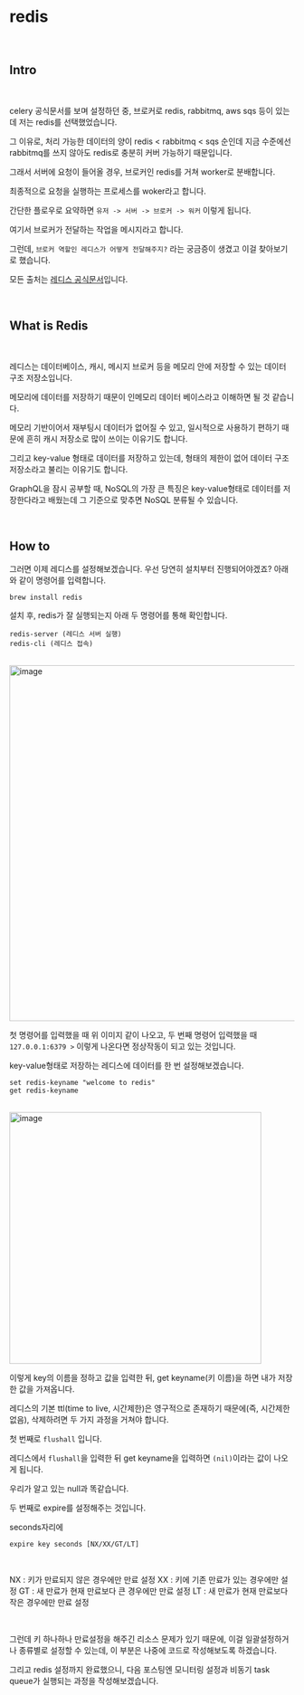 # redis

<br>

## Intro

<br>

celery 공식문서를 보며 설정하던 중, 브로커로 redis, rabbitmq, aws sqs 등이 있는데 저는 redis를 선택했었습니다.

그 이유로, 처리 가능한 데이터의 양이 redis < rabbitmq < sqs 순인데 지금 수준에선 rabbitmq를 쓰지 않아도 redis로 충분히 커버 가능하기 때문입니다.

그래서 서버에 요청이 들어올 경우, 브로커인 redis를 거쳐 worker로 분배합니다.

최종적으로 요청을 실행하는 프로세스를 woker라고 합니다.

간단한 플로우로 요약하면 ```유저 -> 서버 -> 브로커 -> 워커``` 이렇게 됩니다.

여기서 브로커가 전달하는 작업을 메시지라고 합니다.

그런데, ```브로커 역할인 레디스가 어떻게 전달해주지?``` 라는 궁금증이 생겼고 이걸 찾아보기로 했습니다.

모든 출처는 [레디스 공식문서](https://redis.io/docs/)입니다.

<br>

## What is Redis

<br>

레디스는 데이터베이스, 캐시, 메시지 브로커 등을 메모리 안에 저장할 수 있는 데이터 구조 저장소입니다.

메모리에 데이터를 저장하기 때문이 인메모리 데이터 베이스라고 이해하면 될 것 같습니다.

메모리 기반이어서 재부팅시 데이터가 없어질 수 있고, 일시적으로 사용하기 편하기 때문에 흔히 캐시 저장소로 많이 쓰이는 이유기도 합니다.

그리고 key-value 형태로 데이터를 저장하고 있는데, 형태의 제한이 없어 데이터 구조 저장소라고 불리는 이유기도 합니다.

GraphQL을 잠시 공부할 때, NoSQL의 가장 큰 특징은 key-value형태로 데이터를 저장한다라고 배웠는데 그 기준으로 맞추면 NoSQL 분류될 수 있습니다.

<br>

## How to

그러면 이제 레디스를 설정해보겠습니다. 우선 당연히 설치부터 진행되어야겠죠? 아래와 같이 명령어를 입력합니다.

```shell
brew install redis
```

설치 후, redis가 잘 실행되는지 아래 두 명령어를 통해 확인합니다.

```shell
redis-server (레디스 서버 실행)
redis-cli (레디스 접속)
```

<br>

<img width="629" alt="image" src="https://user-images.githubusercontent.com/88086271/206892422-e7df6d72-f8bc-4a6a-b0f0-eebec90b52f1.png">

<br>

첫 명령어를 입력했을 때 위 이미지 같이 나오고, 두 번째 명령어 입력했을 때 ```127.0.0.1:6379 >``` 이렇게 나온다면 정상작동이 되고 있는 것입니다.

key-value형태로 저장하는 레디스에 데이터를 한 번 설정해보겠습니다.

```shell
set redis-keyname "welcome to redis"
get redis-keyname
```

<br>

<img width="445" alt="image" src="https://user-images.githubusercontent.com/88086271/206892631-ca2cdeed-0901-4ee8-8d16-eeff56d18e36.png">

이렇게 key의 이름을 정하고 값을 입력한 뒤, get keyname(키 이름)을 하면 내가 저장한 값을 가져옵니다.

레디스의 기본 ttl(time to live, 시간제한)은 영구적으로 존재하기 때문에(즉, 시간제한 없음), 삭제하려면 두 가지 과정을 거쳐야 합니다.

첫 번째로 ```flushall``` 입니다.

레디스에서 ```flushall```을 입력한 뒤 get keyname을 입력하면 ```(nil)```이라는 값이 나오게 됩니다.

우리가 알고 있는 null과 똑같습니다.

두 번째로 expire를 설정해주는 것입니다.

seconds자리에 

```shell
expire key seconds [NX/XX/GT/LT]
```

<br>

NX : 키가 만료되지 않은 경우에만 만료 설정
XX : 키에 기존 만료가 있는 경우에만 설정
GT : 새 만료가 현재 만료보다 큰 경우에만 만료 설정
LT : 새 만료가 현재 만료보다 작은 경우에만 만료 설정

<br>

그런데 키 하나하나 만료설정을 해주긴 리소스 문제가 있기 때문에, 이걸 일괄설정하거나 종류별로 설정할 수 있는데, 이 부분은 나중에 코드로 작성해보도록 하겠습니다.

그리고 redis 설정까지 완료했으니, 다음 포스팅엔 모니터링 설정과 비동기 task queue가 실행되는 과정을 작성해보겠습니다.








